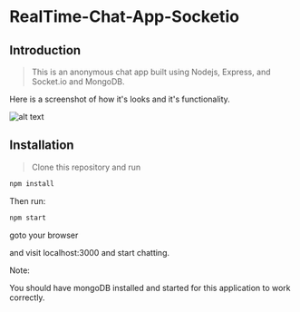 # RealTime-Chat-App-Socketio

## Introduction

> This is an anonymous chat app built using Nodejs, Express, and Socket.io and MongoDB.

Here is a screenshot of how it's looks and it's functionality.

![alt text](https://github.com/juveria-manzar/RealTime-Chat-App-Socketio/blob/master/screenshots/readme-img.gif "Chat Screen Shot")

## Installation

> Clone this repository and run

```bash
npm install

```

Then run:

```bash
npm start
```

goto your browser

and visit localhost:3000 and start chatting.

Note:

You should have mongoDB installed and started for this application to work correctly.
